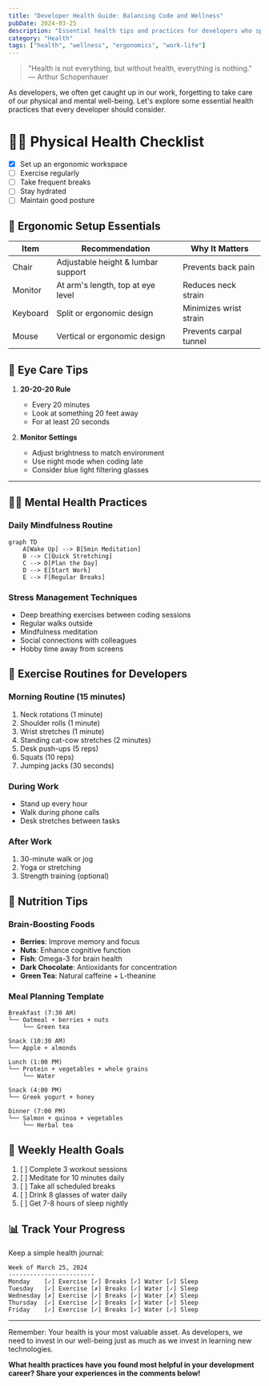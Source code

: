 ```yaml
---
title: "Developer Health Guide: Balancing Code and Wellness"
pubDate: 2024-03-25
description: "Essential health tips and practices for developers who spend long hours at the computer."
category: "Health"
tags: ["health", "wellness", "ergonomics", "work-life"]
---
```


> "Health is not everything, but without health, everything is nothing."
> — Arthur Schopenhauer

As developers, we often get caught up in our work, forgetting to take care of our physical and mental well-being. Let's explore some essential health practices that every developer should consider.

# 🏃‍♂️ Physical Health Checklist

- [x] Set up an ergonomic workspace
- [ ] Exercise regularly
- [ ] Take frequent breaks
- [ ] Stay hydrated
- [ ] Maintain good posture

## 💺 Ergonomic Setup Essentials

| Item | Recommendation | Why It Matters |
|------|---------------|----------------|
| Chair | Adjustable height & lumbar support | Prevents back pain |
| Monitor | At arm's length, top at eye level | Reduces neck strain |
| Keyboard | Split or ergonomic design | Minimizes wrist strain |
| Mouse | Vertical or ergonomic design | Prevents carpal tunnel |

## 👀 Eye Care Tips

1. **20-20-20 Rule**
   * Every 20 minutes
   * Look at something 20 feet away
   * For at least 20 seconds

2. **Monitor Settings**
   * Adjust brightness to match environment
   * Use night mode when coding late
   * Consider blue light filtering glasses

***

## 🧘‍♂️ Mental Health Practices

### Daily Mindfulness Routine

```mermaid
graph TD
    A[Wake Up] --> B[5min Meditation]
    B --> C[Quick Stretching]
    C --> D[Plan the Day]
    D --> E[Start Work]
    E --> F[Regular Breaks]
```

### Stress Management Techniques

* Deep breathing exercises between coding sessions
* Regular walks outside
* Mindfulness meditation
* Social connections with colleagues
* Hobby time away from screens

## 💪 Exercise Routines for Developers

### Morning Routine (15 minutes)
1. Neck rotations (1 minute)
2. Shoulder rolls (1 minute)
3. Wrist stretches (1 minute)
4. Standing cat-cow stretches (2 minutes)
5. Desk push-ups (5 reps)
6. Squats (10 reps)
7. Jumping jacks (30 seconds)

### During Work
- Stand up every hour
- Walk during phone calls
- Desk stretches between tasks

### After Work
1. 30-minute walk or jog
2. Yoga or stretching
3. Strength training (optional)

## 🥗 Nutrition Tips

### Brain-Boosting Foods
* **Berries**: Improve memory and focus
* **Nuts**: Enhance cognitive function
* **Fish**: Omega-3 for brain health
* **Dark Chocolate**: Antioxidants for concentration
* **Green Tea**: Natural caffeine + L-theanine

### Meal Planning Template

```
Breakfast (7:30 AM)
└── Oatmeal + berries + nuts
    └── Green tea

Snack (10:30 AM)
└── Apple + almonds

Lunch (1:00 PM)
└── Protein + vegetables + whole grains
    └── Water

Snack (4:00 PM)
└── Greek yogurt + honey

Dinner (7:00 PM)
└── Salmon + quinoa + vegetables
    └── Herbal tea
```

## 🎯 Weekly Health Goals

1. [ ] Complete 3 workout sessions
2. [ ] Meditate for 10 minutes daily
3. [ ] Take all scheduled breaks
4. [ ] Drink 8 glasses of water daily
5. [ ] Get 7-8 hours of sleep nightly

## 📊 Track Your Progress

Keep a simple health journal:

```
Week of March 25, 2024
------------------------
Monday    [✓] Exercise [✓] Breaks [✓] Water [✓] Sleep
Tuesday   [✓] Exercise [✗] Breaks [✓] Water [✓] Sleep
Wednesday [✗] Exercise [✓] Breaks [✓] Water [✗] Sleep
Thursday  [✓] Exercise [✓] Breaks [✓] Water [✓] Sleep
Friday    [✓] Exercise [✓] Breaks [✓] Water [✓] Sleep
```

***

Remember: Your health is your most valuable asset. As developers, we need to invest in our well-being just as much as we invest in learning new technologies.

**What health practices have you found most helpful in your development career? Share your experiences in the comments below!** 